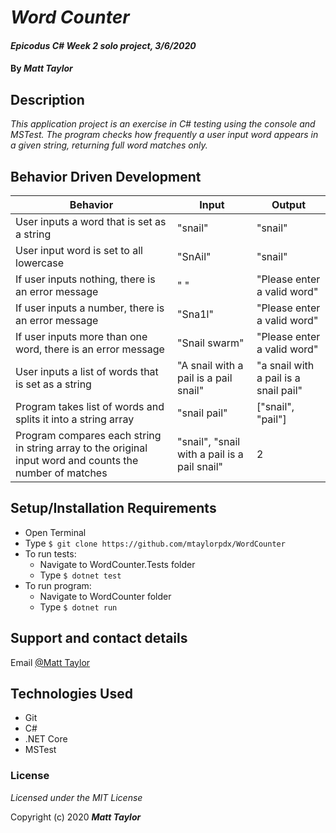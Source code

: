 # _Word Counter_

#### _Epicodus C# Week 2 solo project, 3/6/2020_

#### By _Matt Taylor_

## Description

_This application project is an exercise in C# testing using the console and MSTest. The program checks how frequently a user input word appears in a given string, returning full word matches only._

## Behavior Driven Development
| Behavior | Input | Output |
|----|----|-----|
|User inputs a word that is set as a string|"snail"|"snail"|
|User input word is set to all lowercase|"SnAil"|"snail"|
|If user inputs nothing, there is an error message|" "|"Please enter a valid word"|
|If user inputs a number, there is an error message|"Sna1l"|"Please enter a valid word"|
|If user inputs more than one word, there is an error message|"Snail swarm"|"Please enter a valid word"|
|User inputs a list of words that is set as a string|"A snail with a pail is a pail snail"|"a snail with a pail is a snail pail"|
|Program takes list of words and splits it into a string array|"snail pail"|["snail", "pail"]|
|Program compares each string in string array to the original input word and counts the number of matches|"snail", "snail with a pail is a pail snail"|2|

## Setup/Installation Requirements

* Open Terminal
* Type ``$ git clone https://github.com/mtaylorpdx/WordCounter``
* To run tests:
  * Navigate to WordCounter.Tests folder
  * Type ``$ dotnet test``
* To run program:
  * Navigate to WordCounter folder
  * Type ``$ dotnet run``

## Support and contact details

Email [@Matt Taylor](mailto:me@email.com)

## Technologies Used

* Git
* C#
* .NET Core
* MSTest

### License

*Licensed under the MIT License*

Copyright (c) 2020 **_Matt Taylor_**